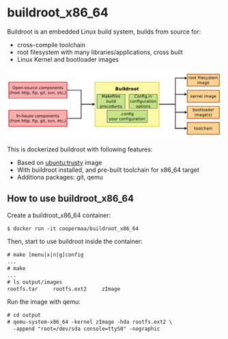 # buildroot_x86_64

Buildroot is an embedded Linux build system, builds from source for:

  * cross-compile toolchain
  * root filesystem with many libraries/applications, cross built
  * Linux Kernel and bootloader images

![buildroot](../buildroot.png)

This is dockerized buildroot with following features:

  * Based on [ubuntu:trusty](https://registry.hub.docker.com/_/ubuntu/) image
  * With buildroot installed, and pre-built toolchain for x86_64 target
  * Additiona packages: git, qemu

## How to use buildroot_x86_64

Create a buildroot_x86_64 container:

    $ docker run -it coopermaa/buildroot_x86_64

Then, start to use buildroot inside the container:

    # make [menu|x|n|g]config
    ...
    # make
    ...
    # ls output/images
    rootfs.tar     rootfs.ext2     zImage

Run the image with qemu:

    # cd output
    # qemu-system-x86_64 -kernel zImage -hda rootfs.ext2 \
      -append "root=/dev/sda console=ttyS0" -nographic